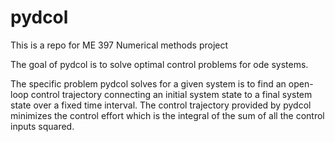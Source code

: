 # pydcol
This is a repo for ME 397 Numerical methods project

The goal of pydcol is to solve optimal control problems for ode systems.

The specific problem pydcol solves for a given system is to find an open-loop control trajectory connecting an initial system state to a final system state over a fixed time interval. The control trajectory provided by pydcol minimizes the control effort which is the integral of the sum of all the control inputs squared.
